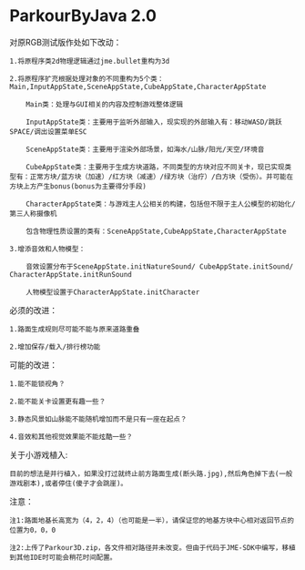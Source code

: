 # ParkourByJava 2.0

对原RGB测试版作处如下改动：

	1.将原程序类2d物理逻辑通过jme.bullet重构为3d

	2.将原程序扩充根据处理对象的不同重构为5个类：Main,InputAppState,SceneAppState,CubeAppState,CharacterAppState

		Main类：处理与GUI相关的内容及控制游戏整体逻辑

		InputAppState类：主要用于监听外部输入，现实现的外部输入有：移动WASD/跳跃SPACE/调出设置菜单ESC

		SceneAppState类：主要用于渲染外部场景，如海水/山脉/阳光/天空/环境音

		CubeAppState类：主要用于生成方块道路，不同类型的方块对应不同关卡，现已实现类型有：正常方块/蓝方块（加速）/红方块（减速）/绿方块（治疗）/白方块（受伤）。并可能在方块上方产生bonus(bonus为主要得分手段)

		CharacterAppState类：与游戏主人公相关的构建，包括但不限于主人公模型的初始化/第三人称摄像机

		包含物理性质设置的类有：SceneAppState,CubeAppState,CharacterAppState

	3.增添音效和人物模型：

		音效设置分布于SceneAppState.initNatureSound/ CubeAppState.initSound/ CharacterAppState.initRunSound

		人物模型设置于CharacterAppState.initCharacter


必须的改进：

	1.路面生成规则尽可能不能与原来道路重叠

	2.增加保存/载入/排行榜功能


可能的改进：

	1.能不能锁视角？

	2.能不能关卡设置更有趣一些？
	
	3.静态风景如山脉能不能随机增加而不是只有一座在起点？

	4.音效和其他视觉效果能不能炫酷一些？


关于小游戏植入:

	目前的想法是并行植入，如果没打过就终止前方路面生成(断头路.jpg),然后角色掉下去(一般游戏剧本),或者停住(傻子才会跳崖)。


注意：
	
	注1:路面地基长高宽为（4，2，4）（也可能是一半），请保证您的地基方块中心相对返回节点的位置为0，0，0
	
	注2:上传了Parkour3D.zip，各文件相对路径并未改变。但由于代码于JME-SDK中编写，移植到其他IDE时可能会稍花时间配置。
